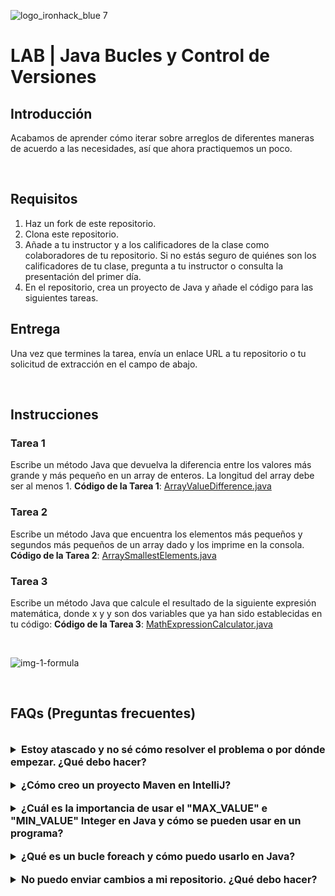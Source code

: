 
![logo_ironhack_blue 7](https://user-images.githubusercontent.com/23629340/40541063-a07a0a8a-601a-11e8-91b5-2f13e4e6b441.png)

# LAB | Java Bucles y Control de Versiones

## Introducción

Acabamos de aprender cómo iterar sobre arreglos de diferentes maneras de acuerdo a las necesidades, así que ahora practiquemos un poco.

<br>

## Requisitos

1. Haz un fork de este repositorio.
2. Clona este repositorio.
3. Añade a tu instructor y a los calificadores de la clase como colaboradores de tu repositorio. Si no estás seguro de quiénes son los calificadores de tu clase, pregunta a tu instructor o consulta la presentación del primer día.
4. En el repositorio, crea un proyecto de Java y añade el código para las siguientes tareas.

## Entrega

Una vez que termines la tarea, envía un enlace URL a tu repositorio o tu solicitud de extracción en el campo de abajo.

<br>

## Instrucciones

### Tarea 1

Escribe un método Java que devuelva la diferencia entre los valores más grande y más pequeño en un array de enteros. La longitud del array debe ser al menos 1.
**Código de la Tarea 1**: [ArrayValueDifference.java](https://github.com/waulabs/lab-java-loops-and-version-control-es/blob/main/lab-java-loops-and-version-control/src/main/java/org/alvaro/ironhack/task1/ArrayValueDifference.java)


### Tarea 2 

Escribe un método Java que encuentra los elementos más pequeños y segundos más pequeños de un array dado y los imprime en la consola.
**Código de la Tarea 2**: [ArraySmallestElements.java](https://github.com/waulabs/lab-java-loops-and-version-control-es/blob/main/lab-java-loops-and-version-control/src/main/java/org/alvaro/ironhack/task2/ArraySmallestElements.java)

### Tarea 3

Escribe un método Java que calcule el resultado de la siguiente expresión matemática, donde x y y son dos variables que ya han sido establecidas en tu código:
**Código de la Tarea 3**: [MathExpressionCalculator.java](https://github.com/waulabs/lab-java-loops-and-version-control-es/blob/main/lab-java-loops-and-version-control/src/main/java/org/alvaro/ironhack/task3/MathExpressionCalculator.java)

<br>

![img-1-formula](https://education-team-2020.s3-eu-west-1.amazonaws.com/java/img-1.png)

<br>

## FAQs (Preguntas frecuentes)

<br>

<details>
  <summary style="font-size: 16px; cursor: pointer; outline: none; font-weight: bold;">Estoy atascado y no sé cómo resolver el problema o por dónde empezar. ¿Qué debo hacer?</summary>

  <!-- ✅ -->

  Si estás atascado en tu código y no sabes cómo resolver el problema o por dónde empezar, debes dar un paso atrás y tratar de formular una pregunta clara y directa sobre el problema específico que enfrentas. El proceso que seguirás al tratar de definir esta pregunta te ayudará a limitar el problema y a encontrar soluciones potenciales.

  Por ejemplo, ¿estás enfrentando un problema porque no entiendes el concepto o estás recibiendo un mensaje de error que no sabes cómo arreglar? Por lo general, es útil intentar formular el problema de la manera más clara posible, incluyendo cualquier mensaje de error que estés recibiendo. Esto puede ayudarte a comunicar el problema a otras personas y, potencialmente, a obtener ayuda de tus compañeros o recursos en línea.

  Una vez que tengas una comprensión clara del problema, deberías poder comenzar a trabajar hacia la solución.

</details>

<br>

<details>
  <summary style="font-size: 16px; cursor: pointer; outline: none; font-weight: bold;">¿Cómo creo un proyecto Maven en IntelliJ?</summary>

  <!-- ✅ -->

  Para crear un proyecto Maven en IntelliJ, puedes seguir estos pasos:

   1. Abre IntelliJ IDEA y haz clic en el botón "Create New Project".
   2. En el diálogo "New Project", selecciona "Maven" como el sistema de compilación.
   3. Especifica el nombre del proyecto.
   4. En la sección "Project Location", especifica una ubicación donde quieres guardar tu proyecto.
   5. Selecciona la casilla de verificación "Create Git repository" para inicializar el repositorio git al crear el proyecto.
   6. Haz clic en el botón "Create" para crear el proyecto Maven.

</details>

<br>

<details>
  <summary style="font-size: 16px; cursor: pointer; outline: none; font-weight: bold;">¿Cuál es la importancia de usar el "MAX_VALUE" e "MIN_VALUE" Integer en Java y cómo se pueden usar en un programa?</summary>

  <!-- ✅ -->

  El `Integer.MAX_VALUE` y `Integer.MIN_VALUE` son constantes en la clase Java `Integer` que representan los valores más grandes y más pequeños que un tipo `int` puede tener, respectivamente.

  La importancia de usar estos valores es que proporcionan una forma clara y estándar de representar los valores máximos y mínimos de un tipo `int`, lo cual puede ser útil en diversas situaciones como:

  1. **Definir límites**: Puedes usar `Integer.MAX_VALUE` y `Integer.MIN_VALUE` para definir los límites superior e inferior de una variable int o un rango de valores.
  2. **Comparaciones**: Puedes usar estos valores para comparar un valor int con el valor más grande o más pequeño posible y tomar decisiones basadas en el resultado de la comparación.
  
  Aquí hay un ejemplo de cómo se pueden usar `Integer.MAX_VALUE` y `Integer.MIN_VALUE` en un programa:
  
  ```java
  int x = Integer.MAX_VALUE;
  int y = Integer.MIN_VALUE;

  System.out.println("The largest possible value of int is: " + x);
  
  System.out.println("The smallest possible value of int is: " + y);

  if (x > y) {
    System.out.println("x is larger than y");
  }
  ```

</details>

<br>

<details>
  <summary style="font-size: 16px; cursor: pointer; outline: none; font-weight: bold;">¿Qué es un bucle foreach y cómo puedo usarlo en Java?</summary>

  <!-- ✅ -->

  El bucle `foreach` es un tipo de bucle en Java que te permite iterar sobre elementos en una colección o array sin usar un índice explícito. La sintaxis para un bucle `foreach` es:

  ```java
  for (Type variable : collection) {
    // do something with each element
  }
  ```

  Donde `Type` es el tipo de elemento en la colección, `variable` es una variable temporal para mantener cada elemento y `collection` es la colección o array que se está iterando. El bucle `foreach` iterará sobre cada elemento en la colección desde el inicio hasta el final, ejecutando el bloque de código dentro del bucle para cada elemento.

  Ejemplo de uso:

  ```java
  int[] numbers = {1, 2, 3, 4, 5};
  for (int number : numbers) {
    System.out.println(number);
  }
  ```

  Esto producirá:

  ```bash
  1
  2
  3
  4
  5
  ```

</details>

<br>

<details>
  <summary style="font-size: 16px; cursor: pointer; outline: none; font-weight: bold;">No puedo enviar cambios a mi repositorio. ¿Qué debo hacer?</summary>

  <!-- ✅ -->

  Si no puedes enviar cambios a tu repositorio, aquí hay algunos pasos que puedes seguir:

  1. Verifica tu conexión a internet: Asegúrate de que tu conexión a internet sea estable y funcione.
  2. Verifica la URL de tu repositorio: Asegúrate de estar usando la URL correcta de tu repositorio para enviar tus cambios.
  3. Revisa tus credenciales de Git: Asegúrate de que tus credenciales de Git estén actualizadas y correctas. Puedes revisar tus credenciales usando el siguiente comando:

  ```bash
  git config --list
  ```

  4. Actualiza tu repositorio local: Antes de enviar cambios, asegúrate de que tu repositorio local esté actualizado con el repositorio remoto. Puedes actualizar tu repositorio local usando el siguiente comando:

  ```bash
  git fetch origin
  ```

  5. Revisa posibles conflictos: Si hay conflictos entre tu repositorio local y el repositorio remoto, resuélvelos antes de enviar cambios.
  6. Envía cambios: Una vez que hayas resuelto los conflictos y actualizado tu repositorio local, puedes intentar enviar cambios nuevamente usando el siguiente comando:

  ```bash
  git push origin <branch_name>
  ```

</details>
